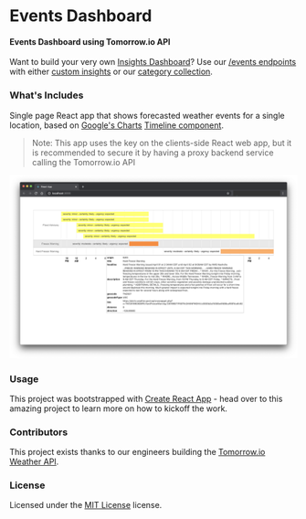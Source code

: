 Events Dashboard
========

#### Events Dashboard using Tomorrow.io API ####
Want to build your very own [Insights Dashboard](https://www.tomorrow.io/software/)? Use our [/events endpoints](https://docs.tomorrow.io/reference/events-overview) with either [custom insights](https://docs.tomorrow.io/reference/insights-overview) or our [category collection](https://docs.tomorrow.io/reference/insights-categories-overview).

### What's Includes ###
Single page React app that shows forecasted weather events for a single location, based on [Google's Charts](https://developers.google.com/chart) [Timeline component](https://react-google-charts.com/timeline-chart).

> Note: This app uses the key on the clients-side React web app, but it is recommended to secure it by having a proxy backend service calling the Tomorrow.io API

![Google Charts Timeline](./PREVIEW.png)

### Usage ###
This project was bootstrapped with [Create React App](https://github.com/facebook/create-react-app) - head over to this amazing project to learn more on how to kickoff the work.

### Contributors ###
This project exists thanks to our engineers building the [Tomorrow.io Weather API](https://tomorrow.io).

### License ###
Licensed under the [MIT License](./LICENSE) license.
